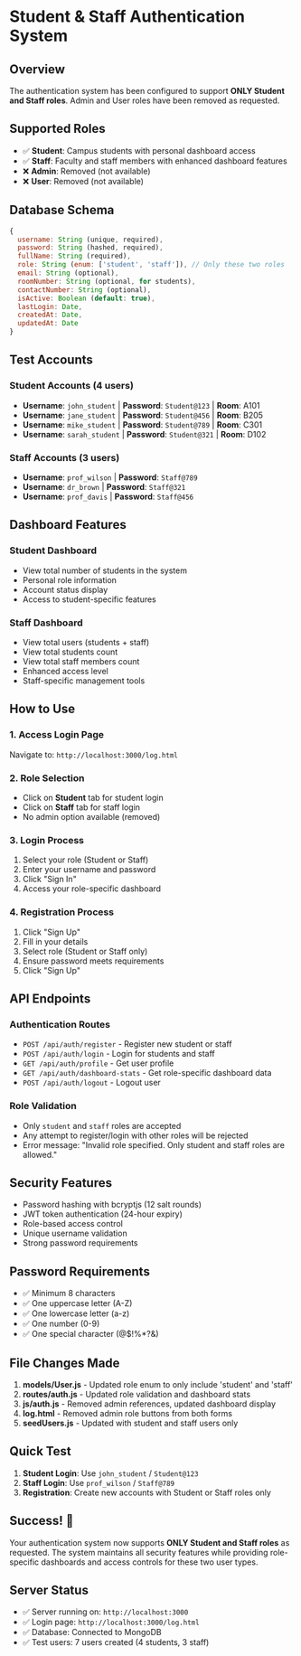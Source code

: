 # Student & Staff Authentication System

## Overview
The authentication system has been configured to support **ONLY Student and Staff roles**. Admin and User roles have been removed as requested.

## Supported Roles
- ✅ **Student**: Campus students with personal dashboard access
- ✅ **Staff**: Faculty and staff members with enhanced dashboard features
- ❌ **Admin**: Removed (not available)
- ❌ **User**: Removed (not available)

## Database Schema
```javascript
{
  username: String (unique, required),
  password: String (hashed, required),
  fullName: String (required),
  role: String (enum: ['student', 'staff']), // Only these two roles
  email: String (optional),
  roomNumber: String (optional, for students),
  contactNumber: String (optional),
  isActive: Boolean (default: true),
  lastLogin: Date,
  createdAt: Date,
  updatedAt: Date
}
```

## Test Accounts

### Student Accounts (4 users)
- **Username**: `john_student` | **Password**: `Student@123` | **Room**: A101
- **Username**: `jane_student` | **Password**: `Student@456` | **Room**: B205
- **Username**: `mike_student` | **Password**: `Student@789` | **Room**: C301
- **Username**: `sarah_student` | **Password**: `Student@321` | **Room**: D102

### Staff Accounts (3 users)
- **Username**: `prof_wilson` | **Password**: `Staff@789`
- **Username**: `dr_brown` | **Password**: `Staff@321`
- **Username**: `prof_davis` | **Password**: `Staff@456`

## Dashboard Features

### Student Dashboard
- View total number of students in the system
- Personal role information
- Account status display
- Access to student-specific features

### Staff Dashboard
- View total users (students + staff)
- View total students count
- View total staff members count
- Enhanced access level
- Staff-specific management tools

## How to Use

### 1. Access Login Page
Navigate to: `http://localhost:3000/log.html`

### 2. Role Selection
- Click on **Student** tab for student login
- Click on **Staff** tab for staff login
- No admin option available (removed)

### 3. Login Process
1. Select your role (Student or Staff)
2. Enter your username and password
3. Click "Sign In"
4. Access your role-specific dashboard

### 4. Registration Process
1. Click "Sign Up"
2. Fill in your details
3. Select role (Student or Staff only)
4. Ensure password meets requirements
5. Click "Sign Up"

## API Endpoints

### Authentication Routes
- `POST /api/auth/register` - Register new student or staff
- `POST /api/auth/login` - Login for students and staff
- `GET /api/auth/profile` - Get user profile
- `GET /api/auth/dashboard-stats` - Get role-specific dashboard data
- `POST /api/auth/logout` - Logout user

### Role Validation
- Only `student` and `staff` roles are accepted
- Any attempt to register/login with other roles will be rejected
- Error message: "Invalid role specified. Only student and staff roles are allowed."

## Security Features
- Password hashing with bcryptjs (12 salt rounds)
- JWT token authentication (24-hour expiry)
- Role-based access control
- Unique username validation
- Strong password requirements

## Password Requirements
- ✅ Minimum 8 characters
- ✅ One uppercase letter (A-Z)
- ✅ One lowercase letter (a-z)
- ✅ One number (0-9)
- ✅ One special character (@$!%*?&)

## File Changes Made
1. **models/User.js** - Updated role enum to only include 'student' and 'staff'
2. **routes/auth.js** - Updated role validation and dashboard stats
3. **js/auth.js** - Removed admin references, updated dashboard display
4. **log.html** - Removed admin role buttons from both forms
5. **seedUsers.js** - Updated with student and staff users only

## Quick Test
1. **Student Login**: Use `john_student` / `Student@123`
2. **Staff Login**: Use `prof_wilson` / `Staff@789`
3. **Registration**: Create new accounts with Student or Staff roles only

## Success! 🎉
Your authentication system now supports **ONLY Student and Staff roles** as requested. The system maintains all security features while providing role-specific dashboards and access controls for these two user types.

## Server Status
- ✅ Server running on: `http://localhost:3000`
- ✅ Login page: `http://localhost:3000/log.html`
- ✅ Database: Connected to MongoDB
- ✅ Test users: 7 users created (4 students, 3 staff)